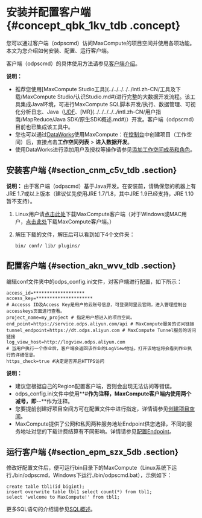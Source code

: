 # 安装并配置客户端 {#concept_qbk_1kv_tdb .concept}

您可以通过客户端（odpscmd）访问MaxCompute的项目空间并使用各项功能。本文为您介绍如何安装、配置、运行客户端。

客户端（odpscmd）的具体使用方法请参见[客户端介绍](../../../../../intl.zh-CN/工具及下载/客户端.md)。

**说明：** 

-   推荐您使用[MaxCompute Studio工具](../../../../../intl.zh-CN/工具及下载/MaxCompute Studio/认识Studio.md#)进行完整的大数据开发流程。该工具集成Java环境，可进行MaxCompute SQL脚本开发/执行、数据管理、可视化分析日志、Java（[UDF](../../../../../intl.zh-CN/用户指南/SQL/UDF/UDF概述.md#)、[MR](../../../../../intl.zh-CN/用户指南/MapReduce/Java SDK/原生SDK概述.md#)）开发。客户端（odpscmd）目前也已集成该工具中。
-   您也可以通过[DataWorks](../../../../../intl.zh-CN/产品简介/产品概述.md#)使用MaxCompute：在[控制台](../../../../../intl.zh-CN/准备工作/管理员使用云账号/创建工作空间.md#)中创建项目（工作空间）后，直接点击**工作空间列表** \> **进入数据开发**。
-   使用DataWorks进行添加用户及授权等操作请参见[添加工作空间成员和角色](../../../../../intl.zh-CN/准备工作/管理员使用云账号/添加工作空间成员和角色.md#)。

## 安装客户端 {#section_cnm_c5v_tdb .section}

**说明：** 由于客户端（odpscmd）基于Java开发。在安装前，请确保您的机器上有JRE 1.7或以上版本（建议优先使用JRE 1.7/1.8，其中JRE 1.9已经支持，JRE 1.10暂不支持）。

1.  Linux用户请[点击此处](http://repo.aliyun.com/odpscmd/)下载MaxCompute客户端（对于Windows或MAC用户，[点击此处](http://repo.aliyun.com/download/odpscmd/latest/odpscmd_public.zip)下载MaxCompute客户端。）
2.  解压下载的文件，解压后可以看到如下4个文件夹：

    ```
    bin/ conf/ lib/ plugins/
    ```


## 配置客户端 {#section_akn_wvv_tdb .section}

编辑conf文件夹中的odps\_config.ini文件，对客户端进行配置，如下所示：

```
access_id=*******************
access_key=********************* 
# Accesss ID及Access Key是用户的云账号信息，可登录阿里云官网，进入管理控制台accesskeys页面进行查看。
project_name=my_project # 指定用户想进入的项目空间。
end_point=https://service.odps.aliyun.com/api # MaxCompute服务的访问链接
tunnel_endpoint=https://dt.odps.aliyun.com # MaxCompute Tunnel服务的访问链接
log_view_host=http://logview.odps.aliyun.com 
# 当用户执行一个作业后，客户端会返回该作业的LogView地址。打开该地址将会看到作业执行的详细信息。
https_check=true #决定是否开启HTTPS访问
```

**说明：** 

-   建议您根据自己的Region配置客户端，否则会出现无法访问等错误。
-   odps\_config.ini文件中使用**\#**作为注释，MaxCompute客户端内使用两个减号，即**--**作为注释。
-   您要提前创建好项目空间方可在配置文件中进行指定，详情请参见[创建项目空间](intl.zh-CN/准备工作/创建项目.md)。
-   MaxCompute提供了公网和私网两种服务地址Endpoint供您选择，不同的服务地址对您的下载计费结算有不同影响。详情请参见[配置Endpoint](intl.zh-CN/准备工作/配置Endpoint.md#)。

## 运行客户端 {#section_epm_szx_5db .section}

修改好配置文件后，便可运行bin目录下的MaxCompute（Linux系统下运行./bin/odpscmd，Windows下运行./bin/odpscmd.bat），示例如下：

```
create table tbl1(id bigint);
insert overwrite table tbl1 select count(*) from tbl1;
select 'welcome to MaxCompute!' from tbl1;
```

更多SQL语句的介绍请参见[SQL概述](../../../../../intl.zh-CN/用户指南/SQL/SQL概述.md)。

